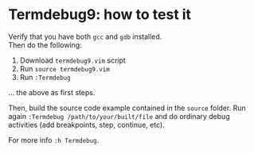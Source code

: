 # Termdebug9: how to test it

Verify that you have both `gcc` and `gdb` installed.    
Then do the following:

1. Download `termdebug9.vim` script
2. Run `source termdebug9.vim`
3. Run `:Termdebug`

... the above as first steps. 

Then, build the source code example contained in the `source` folder.
Run again `:Termdebug /path/to/your/built/file` and do ordinary debug activities (add breakpoints, step, continue, etc). 

For more info `:h Termdebug`. 
